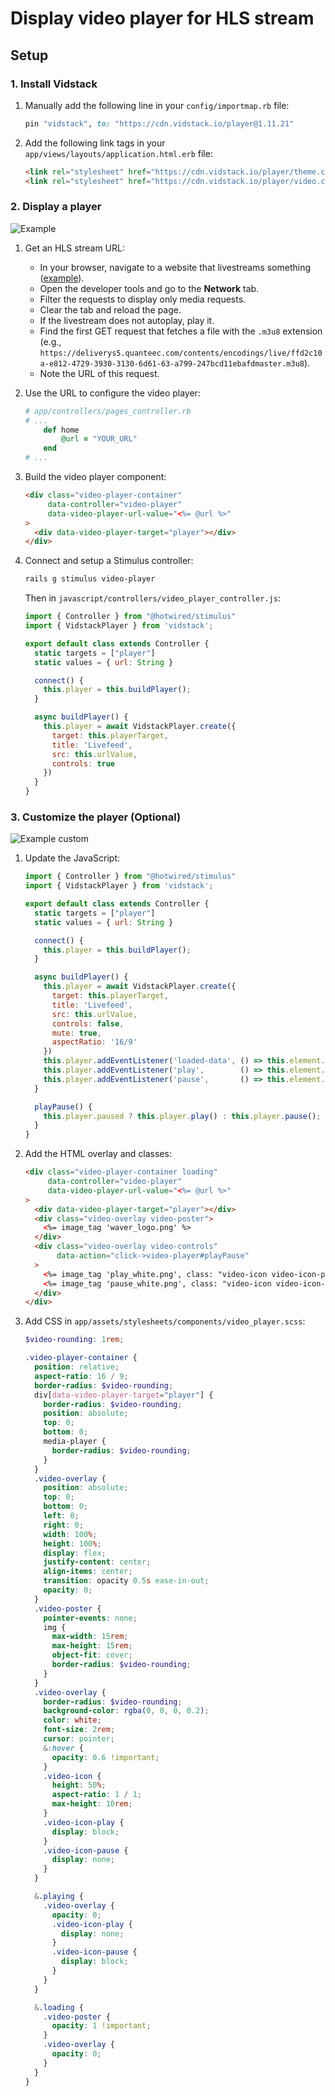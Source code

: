 # Display video player for HLS stream

## Setup

### 1. Install Vidstack

1. Manually add the following line in your `config/importmap.rb` file:
    ```ruby
    pin "vidstack", to: "https://cdn.vidstack.io/player@1.11.21"
    ```

2. Add the following link tags in your `app/views/layouts/application.html.erb` file:
    ```html
    <link rel="stylesheet" href="https://cdn.vidstack.io/player/theme.css@1.11.21" />
    <link rel="stylesheet" href="https://cdn.vidstack.io/player/video.css@1.11.21" />
    ```

### 2. Display a player

![Example](./public/example.gif)

1. Get an HLS stream URL:
    - In your browser, navigate to a website that livestreams something ([example](https://www.biarritz.fr/les-webcams/grande-plage-1)).
    - Open the developer tools and go to the **Network** tab.
    - Filter the requests to display only media requests.
    - Clear the tab and reload the page.
    - If the livestream does not autoplay, play it.
    - Find the first GET request that fetches a file with the `.m3u8` extension (e.g., `https://deliverys5.quanteec.com/contents/encodings/live/ffd2c10a-e812-4729-3930-3130-6d61-63-a799-247bcd11ebafdmaster.m3u8`).
    - Note the URL of this request.

2. Use the URL to configure the video player:
    ```ruby
    # app/controllers/pages_controller.rb
    # ...
        def home
            @url = "YOUR_URL"
        end
    # ...
    ```

3. Build the video player component:
    ```html
    <div class="video-player-container"
         data-controller="video-player"
         data-video-player-url-value="<%= @url %>"
    >
      <div data-video-player-target="player"></div>
    </div>
    ```

4. Connect and setup a Stimulus controller:
    ```bash
    rails g stimulus video-player
    ```

    Then in `javascript/controllers/video_player_controller.js`:
    ```javascript
    import { Controller } from "@hotwired/stimulus"
    import { VidstackPlayer } from 'vidstack';

    export default class extends Controller {
      static targets = ["player"]
      static values = { url: String }

      connect() {
        this.player = this.buildPlayer();
      }

      async buildPlayer() {
        this.player = await VidstackPlayer.create({
          target: this.playerTarget,
          title: 'Livefeed',
          src: this.urlValue,
          controls: true
        })
      }
    }
    ```

### 3. Customize the player (Optional)

![Example custom](./public/example_custom.gif)

1. Update the JavaScript:
    ```javascript
    import { Controller } from "@hotwired/stimulus"
    import { VidstackPlayer } from 'vidstack';

    export default class extends Controller {
      static targets = ["player"]
      static values = { url: String }

      connect() {
        this.player = this.buildPlayer();
      }

      async buildPlayer() {
        this.player = await VidstackPlayer.create({
          target: this.playerTarget,
          title: 'Livefeed',
          src: this.urlValue,
          controls: false,
          mute: true,
          aspectRatio: '16/9'
        })
        this.player.addEventListener('loaded-data', () => this.element.classList.remove('loading') );
        this.player.addEventListener('play',        () => this.element.classList.add('playing') );
        this.player.addEventListener('pause',       () => this.element.classList.remove('playing') );
      }

      playPause() {
        this.player.paused ? this.player.play() : this.player.pause();
      }
    }
    ```

2. Add the HTML overlay and classes:
    ```html
    <div class="video-player-container loading"
         data-controller="video-player"
         data-video-player-url-value="<%= @url %>"
    >
      <div data-video-player-target="player"></div>
      <div class="video-overlay video-poster">
        <%= image_tag 'waver_logo.png' %>
      </div>
      <div class="video-overlay video-controls"
           data-action="click->video-player#playPause"
      >
        <%= image_tag 'play_white.png', class: "video-icon video-icon-play" %>
        <%= image_tag 'pause_white.png', class: "video-icon video-icon-pause" %>
      </div>
    </div>
    ```

3. Add CSS in `app/assets/stylesheets/components/video_player.scss`:
    ```scss
    $video-rounding: 1rem;

    .video-player-container {
      position: relative;
      aspect-ratio: 16 / 9;
      border-radius: $video-rounding;
      div[data-video-player-target="player"] {
        border-radius: $video-rounding;
        position: absolute;
        top: 0;
        bottom: 0;
        media-player {
          border-radius: $video-rounding;
        }
      }
      .video-overlay {
        position: absolute;
        top: 0;
        bottom: 0;
        left: 0;
        right: 0;
        width: 100%;
        height: 100%;
        display: flex;
        justify-content: center;
        align-items: center;
        transition: opacity 0.5s ease-in-out;
        opacity: 0;
      }
      .video-poster {
        pointer-events: none;
        img {
          max-width: 15rem;
          max-height: 15rem;
          object-fit: cover;
          border-radius: $video-rounding;
        }
      }
      .video-overlay {
        border-radius: $video-rounding;
        background-color: rgba(0, 0, 0, 0.2);
        color: white;
        font-size: 2rem;
        cursor: pointer;
        &:hover {
          opacity: 0.6 !important;
        }
        .video-icon {
          height: 50%;
          aspect-ratio: 1 / 1;
          max-height: 10rem;
        }
        .video-icon-play {
          display: block;
        }
        .video-icon-pause {
          display: none;
        }
      }

      &.playing {
        .video-overlay {
          opacity: 0;
          .video-icon-play {
            display: none;
          }
          .video-icon-pause {
            display: block;
          }
        }
      }

      &.loading {
        .video-poster {
          opacity: 1 !important;
        }
        .video-overlay {
          opacity: 0;
        }
      }
    }
    ```

